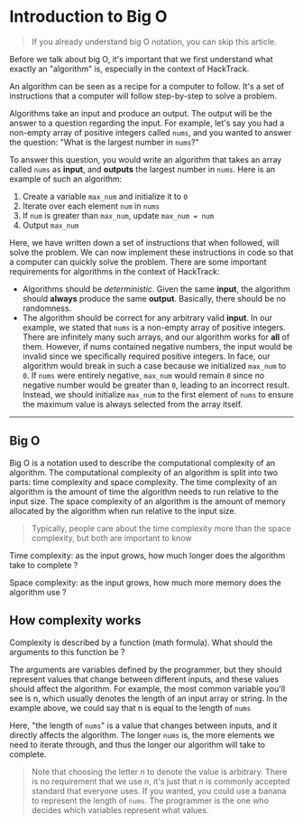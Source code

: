 # Introduction to Big O

> If you already understand big O notation, you can skip this article.

Before we talk about big O, it's important that we first understand what exactly an "algorithm" is, especially in 
the context of HackTrack.

An algorithm can be seen as a recipe for a computer to follow. It's a set of instructions that a computer will 
follow step-by-step to solve a problem.

Algorithms take an input and produce an output. The output will be the answer to a question regarding the input. 
For example, let's say you had a non-empty array of positive integers called `nums`, and you wanted to answer the 
question: "What is the largest number in `nums`?"

To answer this question, you would write an algorithm that takes an array called `nums` as **input**, and 
**outputs** the largest number in `nums`. Here is an example of such an algorithm:
    
1. Create a variable `max_num` and initialize it to `0`
2. Iterate over each element `num` in `nums`
3. If `num` is greater than `max_num`, update `max_num = num`
4. Output `max_num`

Here, we have written down a set of instructions that when followed, will solve the problem. We can now implement 
these instructions in code so that a computer can quickly solve the problem. There are some important requirements 
for algorithms in the context of HackTrack:

- Algorithms should be *deterministic*. Given the same **input**, the algorithm should **always** produce the same 
  **output**. Basically, there should be no randomness.
- The algorithm should be correct for any arbitrary valid **input**. In our example, we stated that `nums` is a 
  non-empty array of positive integers. There are infinitely many such arrays, and our algorithm works for **all** 
  of them. However, if nums contained negative numbers, the input would be invalid since we specifically required 
  positive integers. In face, our algorithm would break in such a case because we initialized `max_num` to `0`. If 
  `nums` were entirely negative, `max_num` would remain `0` since no negative number would be greater than `0`, 
  leading to an incorrect result. Instead, we should initialize `max_num` to the first element of `nums` to ensure 
  the maximum value is always selected from the array itself. 

---

## Big O

Big O is a notation used to describe the computational complexity of an algorithm. The computational complexity of 
an algorithm is split into two parts: time complexity and space complexity. The time complexity of an algorithm is 
the amount of time the algorithm needs to run relative to the input size. The space complexity of an algorithm is 
the amount of memory allocated by the algorithm when run relative to the input size.

> Typically, people care about the time complexity more than the space complexity, but both are important to know

Time complexity: as the input grows, how much longer does the algorithm take to complete ?

Space complexity: as the input grows, how much more memory does the algorithm use ?

## How complexity works

Complexity is described by a function (math formula). What should the arguments to this function be ?

The arguments are variables defined by the programmer, but they should represent values that change between 
different inputs, and these values should affect the algorithm. For example, the most common variable you'll see is 
n, which usually denotes the length of an input array or string. In the example above, we could say that n is equal 
to the length of `nums`

Here, "the length of `nums`" is a value that changes between inputs, and it directly affects the algorithm. The 
longer `nums` is, the more elements we need to iterate through, and thus the longer our algorithm will take to complete.

> Note that choosing the letter *n* to denote the value is arbitrary. There is no requirement that we use *n*, it's 
> just that *n* is commonly accepted standard that everyone uses. If you wanted, you could use a banana to represent 
> the length of `nums`. The programmer is the one who decides which variables represent what values.